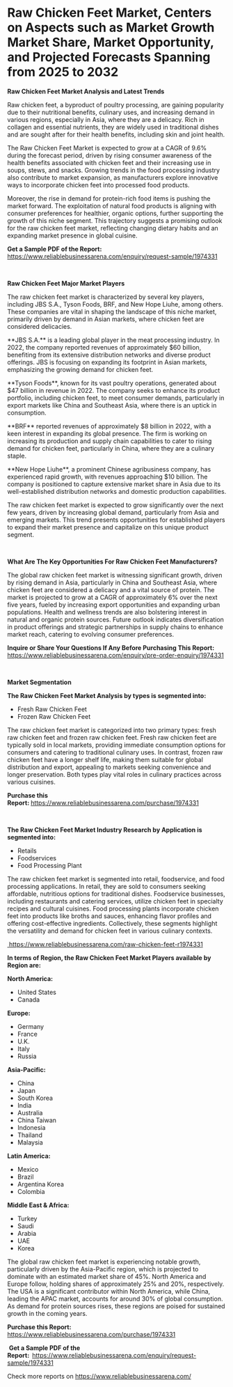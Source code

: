 <p><h1>Raw Chicken Feet Market, Centers on Aspects such as Market Growth Market Share, Market Opportunity, and Projected Forecasts Spanning from 2025 to 2032</h1></p><p><strong>Raw Chicken Feet Market Analysis and Latest Trends</strong></p>
<p><p>Raw chicken feet, a byproduct of poultry processing, are gaining popularity due to their nutritional benefits, culinary uses, and increasing demand in various regions, especially in Asia, where they are a delicacy. Rich in collagen and essential nutrients, they are widely used in traditional dishes and are sought after for their health benefits, including skin and joint health.</p><p>The Raw Chicken Feet Market is expected to grow at a CAGR of 9.6% during the forecast period, driven by rising consumer awareness of the health benefits associated with chicken feet and their increasing use in soups, stews, and snacks. Growing trends in the food processing industry also contribute to market expansion, as manufacturers explore innovative ways to incorporate chicken feet into processed food products.</p><p>Moreover, the rise in demand for protein-rich food items is pushing the market forward. The exploitation of natural food products is aligning with consumer preferences for healthier, organic options, further supporting the growth of this niche segment. This trajectory suggests a promising outlook for the raw chicken feet market, reflecting changing dietary habits and an expanding market presence in global cuisine.</p></p>
<p><strong>Get a Sample PDF of the Report:&nbsp;</strong> <a href="https://www.reliablebusinessarena.com/enquiry/request-sample/1974331?utm_campaign=2231&utm_medium=2&utm_source=Github&utm_content=ia&utm_term=15022025&utm_id=raw-chicken-feet">https://www.reliablebusinessarena.com/enquiry/request-sample/1974331</a></p>
<p>&nbsp;</p>
<p><strong>Raw Chicken Feet Major Market Players</strong></p>
<p><p>The raw chicken feet market is characterized by several key players, including JBS S.A., Tyson Foods, BRF, and New Hope Liuhe, among others. These companies are vital in shaping the landscape of this niche market, primarily driven by demand in Asian markets, where chicken feet are considered delicacies.</p><p>**JBS S.A.** is a leading global player in the meat processing industry. In 2022, the company reported revenues of approximately $60 billion, benefiting from its extensive distribution networks and diverse product offerings. JBS is focusing on expanding its footprint in Asian markets, emphasizing the growing demand for chicken feet.</p><p>**Tyson Foods**, known for its vast poultry operations, generated about $47 billion in revenue in 2022. The company seeks to enhance its product portfolio, including chicken feet, to meet consumer demands, particularly in export markets like China and Southeast Asia, where there is an uptick in consumption.</p><p>**BRF** reported revenues of approximately $8 billion in 2022, with a keen interest in expanding its global presence. The firm is working on increasing its production and supply chain capabilities to cater to rising demand for chicken feet, particularly in China, where they are a culinary staple.</p><p>**New Hope Liuhe**, a prominent Chinese agribusiness company, has experienced rapid growth, with revenues approaching $10 billion. The company is positioned to capture extensive market share in Asia due to its well-established distribution networks and domestic production capabilities.</p><p>The raw chicken feet market is expected to grow significantly over the next few years, driven by increasing global demand, particularly from Asia and emerging markets. This trend presents opportunities for established players to expand their market presence and capitalize on this unique product segment.</p></p>
<p>&nbsp;</p>
<p><strong>What Are The Key Opportunities For Raw Chicken Feet Manufacturers?</strong></p>
<p><p>The global raw chicken feet market is witnessing significant growth, driven by rising demand in Asia, particularly in China and Southeast Asia, where chicken feet are considered a delicacy and a vital source of protein. The market is projected to grow at a CAGR of approximately 6% over the next five years, fueled by increasing export opportunities and expanding urban populations. Health and wellness trends are also bolstering interest in natural and organic protein sources. Future outlook indicates diversification in product offerings and strategic partnerships in supply chains to enhance market reach, catering to evolving consumer preferences.</p></p>
<p><strong>Inquire or Share Your Questions If Any Before Purchasing This Report:</strong> <a href="https://www.reliablebusinessarena.com/enquiry/pre-order-enquiry/1974331?utm_campaign=2231&utm_medium=2&utm_source=Github&utm_content=ia&utm_term=15022025&utm_id=raw-chicken-feet">https://www.reliablebusinessarena.com/enquiry/pre-order-enquiry/1974331</a></p>
<p>&nbsp;</p>
<p><strong>Market Segmentation</strong></p>
<p><strong>The Raw Chicken Feet Market Analysis by types is segmented into:</strong></p>
<p><ul><li>Fresh Raw Chicken Feet</li><li>Frozen Raw Chicken Feet</li></ul></p>
<p><p>The raw chicken feet market is categorized into two primary types: fresh raw chicken feet and frozen raw chicken feet. Fresh raw chicken feet are typically sold in local markets, providing immediate consumption options for consumers and catering to traditional culinary uses. In contrast, frozen raw chicken feet have a longer shelf life, making them suitable for global distribution and export, appealing to markets seeking convenience and longer preservation. Both types play vital roles in culinary practices across various cuisines.</p></p>
<p><strong>Purchase this Report:&nbsp;</strong><a href="https://www.reliablebusinessarena.com/purchase/1974331?utm_campaign=2231&utm_medium=2&utm_source=Github&utm_content=ia&utm_term=15022025&utm_id=raw-chicken-feet">https://www.reliablebusinessarena.com/purchase/1974331</a></p>
<p>&nbsp;</p>
<p><strong>The Raw Chicken Feet Market Industry Research by Application is segmented into:</strong></p>
<p><ul><li>Retails</li><li>Foodservices</li><li>Food Processing Plant</li></ul></p>
<p><p>The raw chicken feet market is segmented into retail, foodservice, and food processing applications. In retail, they are sold to consumers seeking affordable, nutritious options for traditional dishes. Foodservice businesses, including restaurants and catering services, utilize chicken feet in specialty recipes and cultural cuisines. Food processing plants incorporate chicken feet into products like broths and sauces, enhancing flavor profiles and offering cost-effective ingredients. Collectively, these segments highlight the versatility and demand for chicken feet in various culinary contexts.</p></p>
<p><a href="https://www.reliablebusinessarena.com/raw-chicken-feet-r1974331?utm_campaign=2231&utm_medium=2&utm_source=Github&utm_content=ia&utm_term=15022025&utm_id=raw-chicken-feet">&nbsp;https://www.reliablebusinessarena.com/raw-chicken-feet-r1974331</a></p>
<p><strong>In terms of Region, the Raw Chicken Feet Market Players available by Region are:</strong></p>
<p>
    <p> <strong> North America: </strong>
        <ul>
            <li>United States</li>
            <li>Canada</li>
        </ul>
        </p> 
    <p> <strong> Europe: </strong>
        <ul>
            <li>Germany</li>
            <li>France</li>
            <li>U.K.</li>
            <li>Italy</li>
            <li>Russia</li>
        </ul>
        </p> 
    <p> <strong> Asia-Pacific: </strong>
        <ul>
            <li>China</li>
            <li>Japan</li>
            <li>South Korea</li>
            <li>India</li>
            <li>Australia</li>
            <li>China Taiwan</li>
            <li>Indonesia</li>
            <li>Thailand</li>
            <li>Malaysia</li>
        </ul>
        </p> 
    <p> <strong> Latin America: </strong>
        <ul>
            <li>Mexico</li>
            <li>Brazil</li>
            <li>Argentina Korea</li>
            <li>Colombia</li>
        </ul>
        </p> 
    <p> <strong> Middle East & Africa: </strong>
        <ul>
            <li>Turkey</li>
            <li>Saudi</li>
            <li>Arabia</li>
            <li>UAE</li>
            <li>Korea</li>
        </ul>
    </p>
    </p>
<p><p>The global raw chicken feet market is experiencing notable growth, particularly driven by the Asia-Pacific region, which is projected to dominate with an estimated market share of 45%. North America and Europe follow, holding shares of approximately 25% and 20%, respectively. The USA is a significant contributor within North America, while China, leading the APAC market, accounts for around 30% of global consumption. As demand for protein sources rises, these regions are poised for sustained growth in the coming years.</p></p>
<p><strong>Purchase this Report: </strong><a href="https://www.reliablebusinessarena.com/purchase/1974331?utm_campaign=2231&utm_medium=2&utm_source=Github&utm_content=ia&utm_term=15022025&utm_id=raw-chicken-feet">https://www.reliablebusinessarena.com/purchase/1974331</a></p>
<p>&nbsp;<strong>Get a Sample PDF of the Report:&nbsp;&nbsp;</strong><a href="https://www.reliablebusinessarena.com/enquiry/request-sample/1974331?utm_campaign=2231&utm_medium=2&utm_source=Github&utm_content=ia&utm_term=15022025&utm_id=raw-chicken-feet">https://www.reliablebusinessarena.com/enquiry/request-sample/1974331</a></p>
<p><strong></strong></p>
<p>Check more reports on <a href="https://www.reliablebusinessarena.com/?utm_campaign=2231&utm_medium=2&utm_source=Github&utm_content=ia&utm_term=15022025&utm_id=raw-chicken-feet">https://www.reliablebusinessarena.com/</a></p>
